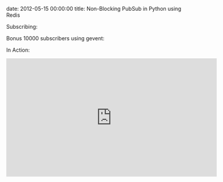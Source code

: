 date: 2012-05-15 00:00:00
title: Non-Blocking PubSub in Python using Redis

<script src="https://gist.github.com/2935349.js?file=pub.py" type="text/javascript"></script>


Subscribing:
<script src="https://gist.github.com/2935349.js?file=sub.py" type="text/javascript"></script>

Bonus 10000 subscribers using gevent:
<script src="https://gist.github.com/2935349.js?file=zerg_rush.py" type="text/javascript"></script>

In Action:
<iframe width="560" height="315" src="http://www.youtube-nocookie.com/embed/CG4ieKmnyWY?rel=0" frameborder="0"></iframe>